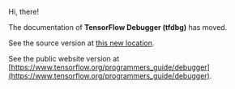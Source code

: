 Hi, there!

The documentation of **TensorFlow Debugger (tfdbg)** has moved.

See the source version at
[this new location](../../../docs_src/programmers_guide/debugger.md).

See the public website version at
[https://www.tensorflow.org/programmers_guide/debugger](https://www.tensorflow.org/programmers_guide/debugger).
